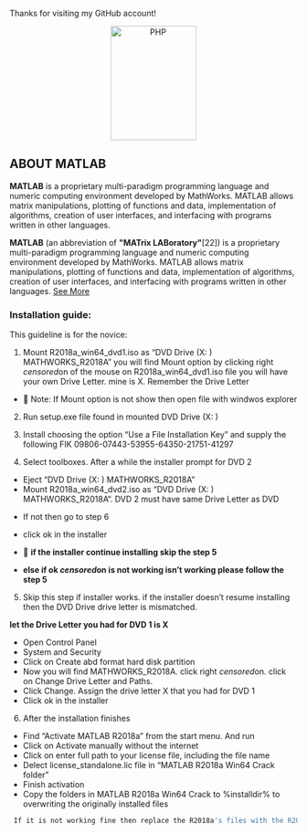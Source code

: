 Thanks for visiting my GitHub account!

<p align="center"><img src="https://upload.wikimedia.org/wikipedia/commons/thumb/2/21/Matlab_Logo.png/1200px-Matlab_Logo.png" width="150" height="200" alt="PHP"></p>

## ABOUT MATLAB

**MATLAB** is a proprietary multi-paradigm programming language and numeric computing environment developed by MathWorks. MATLAB allows matrix manipulations, plotting of functions and data, implementation of algorithms, creation of user interfaces, and interfacing with programs written in other languages.

**MATLAB** (an abbreviation of **"MATrix LABoratory"**[22]) is a proprietary multi-paradigm programming language and numeric computing environment developed by MathWorks. MATLAB allows matrix manipulations, plotting of functions and data, implementation of algorithms, creation of user interfaces, and interfacing with programs written in other languages. [See More](https://en.wikipedia.org/wiki/MATLAB)

### Installation guide:
This guideline is for the novice:

1. Mount R2018a_win64_dvd1.iso as “DVD Drive (X: ) MATHWORKS_R2018A”
you will find Mount option by clicking right *censored*on of the mouse on R2018a_win64_dvd1.iso file
you will have your own Drive Letter. mine is X. Remember the Drive Letter
- 💬 Note: If Mount option is not show then open file with windwos explorer

2. Run setup.exe file found in mounted DVD Drive (X: )

3. Install choosing the option “Use a File Installation Key” and supply the following FIK
09806-07443-53955-64350-21751-41297

4. Select toolboxes. After a while the installer prompt for DVD 2

- Eject “DVD Drive (X: ) MATHWORKS_R2018A”
- Mount R2018a_win64_dvd2.iso as “DVD Drive (X: ) MATHWORKS_R2018A“. DVD 2 must have same Drive Letter as DVD 
 * If not then go to step 6
- click ok in the installer

- 💬 **if the installer continue installing skip the step 5**
- **else if ok *censored*on is not working isn’t working please follow the step 5**

5. Skip this step if installer works. if the installer doesn’t resume installing then the DVD Drive drive letter is mismatched.

**let the Drive Letter you had for DVD 1 is X**
- Open Control Panel
- System and Security
- Click on Create abd format hard disk partition
- Now you will find MATHWORKS_R2018A. click right *censored*on. click on Change Drive Letter and Paths.
- Click Change. Assign the drive letter X that you had for DVD 1
- Click ok in the installer

6. After the installation finishes
- Find “Activate MATLAB R2018a” from the start menu. And run
- Click on Activate manually without the internet
- Click on enter full path to your license file, including the file name
- Delect license_standalone.lic file in “MATLAB R2018a Win64 Crack folder”
- Finish activation
- Copy the folders in MATLAB R2018a Win64 Crack to %installdir% to overwriting the originally installed files

```bash
 If it is not working fine then replace the R2018a's files with the R2018a directory but do not delete the R2018a directory.
```